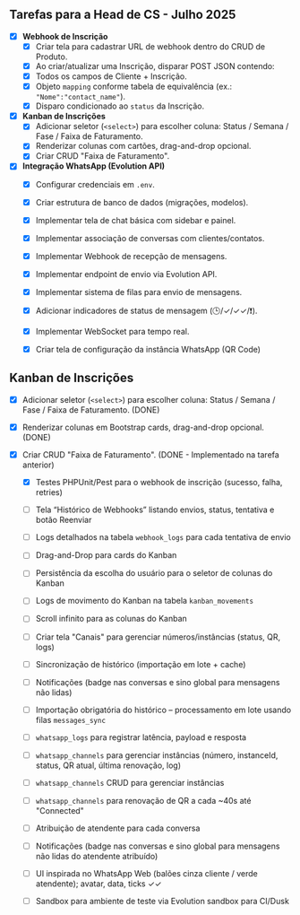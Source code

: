 ## Tarefas para a Head de CS - Julho 2025

- [x] **Webhook de Inscrição**
  - [x] Criar tela para cadastrar URL de webhook dentro do CRUD de Produto.
  - [x] Ao criar/atualizar uma Inscrição, disparar POST JSON contendo:
  - [x] Todos os campos de Cliente + Inscrição.
  - [x] Objeto `mapping` conforme tabela de equivalência (ex.: `"Nome":"contact_name"`).
  - [x] Disparo condicionado ao `status` da Inscrição.

- [x] **Kanban de Inscrições**
  - [x] Adicionar seletor (`<select>`) para escolher coluna: Status / Semana / Fase / Faixa de Faturamento.
  - [x] Renderizar colunas com cartões, drag-and-drop opcional.
  - [x] Criar CRUD "Faixa de Faturamento".

- [x] **Integração WhatsApp (Evolution API)**
  - [x] Configurar credenciais em `.env`.
  - [x] Criar estrutura de banco de dados (migrações, modelos).
  - [x] Implementar tela de chat básica com sidebar e painel.
  - [x] Implementar associação de conversas com clientes/contatos.
  - [x] Implementar Webhook de recepção de mensagens.
  - [x] Implementar endpoint de envio via Evolution API.
  - [x] Implementar sistema de filas para envio de mensagens.
  - [x] Adicionar indicadores de status de mensagem (🕒/✓/✓✓/❗).
  - [x] Implementar WebSocket para tempo real.
  - [x] Criar tela de configuração da instância WhatsApp (QR Code)




## Kanban de Inscrições
- [x] Adicionar seletor (`<select>`) para escolher coluna: Status / Semana / Fase / Faixa de Faturamento. (DONE)
- [x] Renderizar colunas em Bootstrap cards, drag-and-drop opcional. (DONE)
- [x] Criar CRUD "Faixa de Faturamento". (DONE - Implementado na tarefa anterior)




  - [x] Testes PHPUnit/Pest para o webhook de inscrição (sucesso, falha, retries)
  - [ ] Tela “Histórico de Webhooks” listando envios, status, tentativa e botão Reenviar
  - [ ] Logs detalhados na tabela `webhook_logs` para cada tentativa de envio




  - [ ] Drag-and-Drop para cards do Kanban
  - [ ] Persistência da escolha do usuário para o seletor de colunas do Kanban
  - [ ] Logs de movimento do Kanban na tabela `kanban_movements`
  - [ ] Scroll infinito para as colunas do Kanban




  - [ ] Criar tela "Canais" para gerenciar números/instâncias (status, QR, logs)
  - [ ] Sincronização de histórico (importação em lote + cache)
  - [ ] Notificações (badge nas conversas e sino global para mensagens não lidas)
  - [ ] Importação obrigatória do histórico – processamento em lote usando filas `messages_sync`
  - [ ] `whatsapp_logs` para registrar latência, payload e resposta
  - [ ] `whatsapp_channels` para gerenciar instâncias (número, instanceId, status, QR atual, última renovação, log)
  - [ ] `whatsapp_channels` CRUD para gerenciar instâncias
  - [ ] `whatsapp_channels` para renovação de QR a cada ~40s até "Connected"
  - [ ] Atribuição de atendente para cada conversa
  - [ ] Notificações (badge nas conversas e sino global para mensagens não lidas do atendente atribuído)
  - [ ] UI inspirada no WhatsApp Web (balões cinza cliente / verde atendente); avatar, data, ticks ✓✓
  - [ ] Sandbox para ambiente de teste via Evolution sandbox para CI/Dusk


